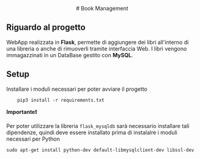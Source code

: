 <div align="center">
# Book Management 
</div>

## Riguardo al progetto

WebApp realizzata in **Flask**, permette di aggiungere dei libri all'interno di una libreria o anche di rimuoverli tramite interfaccia Web. I libri vengono immagazzinati in un DataBase gestito con **MySQL**.

## Setup
Installare i moduli necessari per poter avviare il progetto

```
    pip3 install -r requirements.txt
```

**Importante❗**

Per poter utilizzare la libreria `flask_mysqldb` sarà necessario installare tali dipendenze, quindi deve essere installato prima di instalalre i moduli necessari per Python
```
sudo apt-get install python-dev default-libmysqlclient-dev libssl-dev
```
